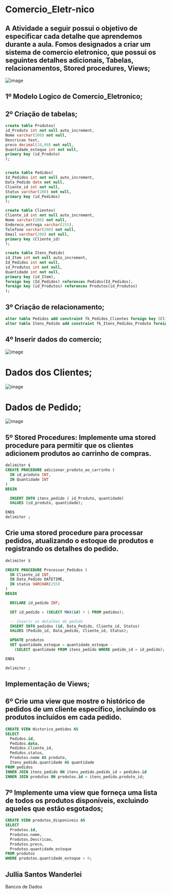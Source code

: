 # Comercio_Eletr-nico

## A Atividade a seguir possui o objetivo de especificar cada detalhe que aprendemos durante a aula. Fomos designados a criar um sistema de comercio eletronico, que possui os seguintes detalhes adicionais, Tabelas, relacionamentos, Stored procedures, Views; 
![image](https://github.com/WanderleiJullia/Comercio-_Eletr-nico/assets/144744092/8c462374-ffba-4193-9c2e-bb8abeda6a61)

## 1º Modelo Logico de Comercio_Eletronico; 
## 2º Criação de tabelas; 
```SQL
create table Produtos(
id_Produto int not null auto_increment,
Nome varchar(200) not null,
Descricao text, 
preco decimal(10,09) not null,
Quantidade_estoque int not null,
primary key (id_Produto)
);


create table Pedidos(
Id_Pedidos int not null auto_increment,
Data_Pedido date not null,
Cliente_id int not null,
Status varchar(200) not null, 
primary key (id_Pedidos)
); 

create table Clientes(
Cliente_id int not null auto_increment,
Nome varchar(200) not null,
Endereco_entrega varchar(255),
Telefone varchar(200) not null, 
Email varchar(200) not null,
primary key (Cliente_id)
);

create table Itens_Pedido(
id_Item int not null auto_increment,
Id_Pedidos int not null, 
id_Produtos int not null, 
Quantidade int not null, 
primary key (id_Item),
foreign key (Id_Pedidos) references Pedidos(Id_Pedidos),
foreign key (id_Produtos) references Produtos(id_Produtos)
);
```

## 3º Criação de relacionamento; 
```SQL
alter table Pedidos add constraint fk_Pedidos_Clientes foreign key (Cliente_id) references Clientes(Cliente_id);
alter table Itens_Pedido add constraint fk_Itens_Pedidos_Produto foreign key (id_Produto) references Produto(id_Produto);
```

## 4º Inserir dados do comercio; 
![image](https://github.com/WanderleiJullia/Comercio-_Eletr-nico/assets/144744092/a7dbbfc1-4905-4408-91ba-f3edd96a26ef)

# Dados dos Clientes;
![image](https://github.com/WanderleiJullia/Comercio-_Eletr-nico/assets/144744092/62d7069e-7e88-44cd-807c-89e4d55402c7)

# Dados de Pedido; 
![image](https://github.com/WanderleiJullia/Comercio-_Eletr-nico/assets/144744092/1d458400-ceed-4c39-aaa4-e02a17c47f9e)

## 5º Stored Procedures: Implemente uma stored procedure para permitir que os clientes adicionem produtos ao carrinho de compras.
```SQL
delimiter $
CREATE PROCEDURE adicionar_produto_ao_carrinho (
  IN id_produto INT,
  IN Quantidade INT
)
BEGIN

  INSERT INTO itens_pedido ( id_Produto, quantidade)
  VALUES (id_produto, quantidade);

END$
delimiter ;
```
## Crie uma stored procedure para processar pedidos, atualizando o estoque de produtos e registrando os detalhes do pedido.
```SQL
delimiter $

CREATE PROCEDURE Processar_Pedidos (
  IN Cliente_id INT,
  IN Data_Pedido DATETIME,
  IN status VARCHAR(255)
)
BEGIN

  DECLARE id_pedido INT;

  SET id_pedido = (SELECT MAX(id) + 1 FROM pedidos);

  -- Inserir os detalhes do pedido
  INSERT INTO pedidos (id, Data_Pedido, Cliente_id, Status)
  VALUES (Pedido_id, Data_pedido, Cliente_id, Status);

  UPDATE produtos
  SET quantidade_estoque = quantidade_estoque - 
    (SELECT quantidade FROM itens_pedido WHERE pedido_id = id_pedido);

END$

delimiter ;
```
## Implementação de Views; 

## 6º Crie uma view que mostre o histórico de pedidos de um cliente específico, incluindo os produtos incluídos em cada pedido.
```SQL
CREATE VIEW Historico_pedidos AS
SELECT
  Pedidos.id,
  Pedidos.data,
  Pedidos.Cliente_id,
  Pedidos.status,
  Produtos.nome AS produto,
  Itens_pedido.quantidade AS quantidade
FROM pedidos
INNER JOIN itens_pedido ON itens_pedido.pedido_id = pedidos.id
INNER JOIN produtos ON produtos.id = itens_pedido.produto_id;
```

## 7º Implemente uma view que forneça uma lista de todos os produtos disponíveis, excluindo aqueles que estão esgotados; 
```SQL
CREATE VIEW produtos_disponiveis AS
SELECT
  Produtos.id,
  Produtos.nome,
  Produtos.Descricao,
  Produtos.preco,
  Produtos.quantidade_estoque
FROM produtos
WHERE produtos.quantidade_estoque > 0;
``` 

## Jullia Santos Wanderlei 
Bancos de Dados 

